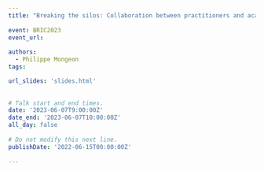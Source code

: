 ```yaml
---
title: "Breaking the silos: Collaboration between practitioners and academics in the Canadian LIS community"
 
event: BRIC2023
event_url:
  
authors:
  - Philippe Mongeon
tags:

url_slides: 'slides.html'
 
 
# Talk start and end times.
date: '2023-06-07T9:00:00Z'
date_end: '2023-06-07T10:00:00Z'
all_day: false
 
# Do not modify this next line.
publishDate: '2022-06-15T00:00:00Z'
 
---
```

